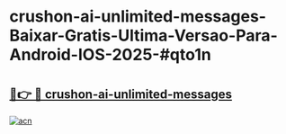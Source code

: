 # crushon-ai-unlimited-messages-Baixar-Gratis-Ultima-Versao-Para-Android-IOS-2025-#qto1n

# <h2><a href="https://ainizakaria.my?title=crushon-ai-unlimited-messages&ref=24M">🔗👉 🔴 crushon-ai-unlimited-messages</a></h2>

[![acn](https://github.com/user-attachments/assets/0f9c940e-d8b0-45ae-aac7-cd30a18b3e1c)](https://ainizakaria.my?title=crushon-ai-unlimited-messages&ref=24M)

